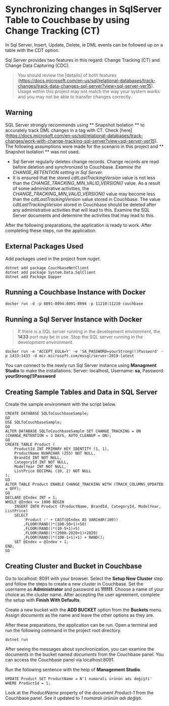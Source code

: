 # Synchronizing changes in SqlServer Table to Couchbase by using Change Tracking (CT)
In Sql Server, Insert, Update, Delete, ie DML events can be followed up on a table with the CDT option.

Sql Server provides two features in this regard: Change Tracking (CT) and Change Data Capturing (CDC).

> You should review the [details] of both features (https://docs.microsoft.com/en-us/sql/relational-databases/track-changes/track-data-changes-sql-server?view=sql-server-ver15). Usage within this project may not match the way your system works and you may not be able to transfer changes correctly.

## Warning
SQL Server strongly recommends using ** Snapshot Isolation ** to accurately track DML changes in a tag with CT. Check [here] (https://docs.microsoft.com/en-us/sql/relational-databases/track-changes/work-with-change-tracking-sql-server?view=sql-server-ver15). The following assumptions were made for the scenario in this project and ** Snapshot Isolation ** was not used.

- Sql Server regularly deletes change records. Change records are read before deletion and synchronized to Couchbase. *Examine the CHANGE_RETENTION setting in Sql Server.*
- It is ensured that the stored *cdtLastTrackingVersion* value is not less than the *CHANGE_TRACKING_MIN_VALID_VERSION()* value. As a result of some administrative activities, the *CHANGE_TRACKING_MIN_VALID_VERSION()* value may become less than the *cdtLastTrackingVersion* value stored in Couchbase. The value *cdtLastTrackingVersion* stored in Couchbase should be deleted after any administrative activities that will lead to this. Examine the SQL Server documents and determine the activities that may lead to this.

After the following preparations, the application is ready to work. After completing these steps, run the application.

## External Packages Used
Add packages used in the project from *nuget*.

    dotnet add package CouchbaseNetClient
    dotnet add package System.Data.SqlClient
    dotnet add Package Dapper

## Running a Couchbase Instance with Docker
    docker run -d -p 8091-8094:8091-8094 -p 11210:11210 couchbase

## Running a Sql Server Instance with Docker
> If there is a SQL server running in the development environment, the **1433** port may be in use. Stop the SQL server running in the development environment.

    docker run -e 'ACCEPT_EULA=Y' -e 'SA_PASSWORD=yourStrong(!)Password' -p 1433:1433 -d mcr.microsoft.com/mssql/server:2019-latest

You can connect to the newly run Sql Server instance using **Managment Studio** to make the installations. Server: localhost, Username: **sa**, Password: **yourStrong(!)Password**

## Creating Sample Tables and Data in SQL Server
Create the sample environment with the script below.

    CREATE DATABASE SQLToCouchbaseSample;
    GO
    USE SQLToCouchbaseSample;
    GO
    ALTER DATABASE SQLToCouchbaseSample SET CHANGE_TRACKING = ON (CHANGE_RETENTION = 3 DAYS, AUTO_CLEANUP = ON);
    GO
    CREATE TABLE Product (
        ProductId INT PRIMARY KEY IDENTITY (1, 1),
        ProductName NVARCHAR (255) NOT NULL,
        BrandId INT NOT NULL,
        CategoryId INT NOT NULL,
        ModelYear INT NOT NULL,
        ListPrice DECIMAL (10, 2) NOT NULL
    );
    GO
    ALTER TABLE Product ENABLE CHANGE_TRACKING WITH (TRACK_COLUMNS_UPDATED = OFF);
    GO
    DECLARE @Index INT = 1;
    WHILE @Index <= 1000 BEGIN
        INSERT INTO Product (ProductName, BrandId, CategoryId, ModelYear, ListPrice)
        SELECT 
            'Product :' + CAST(@Index AS VARCHAR(100))
            ,FLOOR(RAND()*(100-50+1)+50)
            ,FLOOR(RAND()*(10-5+1)+5)
            ,FLOOR(RAND()*(2000-2020+1)+2020)
            ,FLOOR(RAND()*(100-1+1)+1) + RAND();
        SET @Index = @Index + 1;
    END;
    GO

## Creating Cluster and Bucket in Couchbase
Go to localhost: 8091 with your browser. Select the **Setup New Cluster** step and follow the steps to create a new cluster in Couchbase. Set the username as **Administrator** and password as **111111**. Choose a name of your choice as the cluster name. After accepting the user agreement, complete the setup with **Finish With Defaults**.

Create a new bucket with the **ADD BUCKET** option from the **Buckets** menu. Assign *documents* as the name and leave the other options as they are.

After these preparations, the application can be run. Open a terminal and run the following command in the project root directory.

    dotnet run

After seeing the messages about synchronization, you can examine the documents in the bucket named *documents* from the Couchbase panel. You can access the Couchbase panel via localhost:8091.

Run the following sentence with the help of **Management Studio**.

    UPDATE Product SET ProductName = N'1 numaralı ürünün adı değişti' WHERE ProductId = 1;

Look at the *ProductName* property of the document *Product-1* from the Couchbase panel. See it updated to *1 numaralı ürünün adı değişti*.